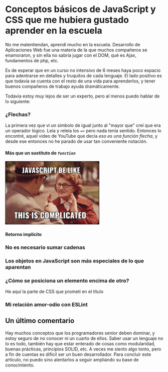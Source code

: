 # Conceptos básicos de JavaScript y CSS que me hubiera gustado aprender en la escuela
No me malentiendan, aprendí mucho en la escuela. Desarrollo de Aplicaciones Web fue una materia de la que muchos compañeros se enamoraron, y sin ella no sabría jugar con el DOM, qué es Ajax, fundamentos de php, etc.

Es de esperar que en un curso no intensivo de 6 meses haya poco espacio para adentrarse en detalles y truquitos de cada lenguaje. El lado positivo es que todavía se cuenta con el resto de una vida para aprenderlos, y tener buenos compañeros de trabajo ayuda dramáticamente.

Todavía estoy muy lejos de ser un experto, pero al menos puedo hablar de lo siguiente:

### ¿Flechas?
La primera vez que vi un símbolo de igual junto al "mayor que" creí que era un operador lógico. Leía y releía los `=>` pero nada tenía sentido. Entonces lo encontré, aquel video de YouTube que decía _eso es una función flecha_, y desde ese entonces no he parado de usar tan conveniente notación.
#### Más que un sustituto de _`function`_
<img src="assets/images/This-is-complicated.jpeg" width="300">

#### Retorno implícito

### No es necesario sumar cadenas

### Los objetos en JavaScript son más especiales de lo que aparentan

### ¿Cómo se posiciona un elemento encima de otro?
He aquí la parte de CSS que prometí en el título

### Mi relación amor-odio con ESLint

## Un último comentario
Hay muchos conceptos que los programadores senior deben dominar, y estoy seguro de no conocer ni un cuarto de ellos. Saber usar un lenguaje no lo es todo, también hay que estar enterado de cosas como modularidad, buenas prácticas, principios SOLID, etc. A veces me siento algo tonto, pero a fin de cuentas es difícil ser un buen desarrollador. Para concluir este artículo, no puedo sino alentarlos a seguir ampliando su base de conocimiento.